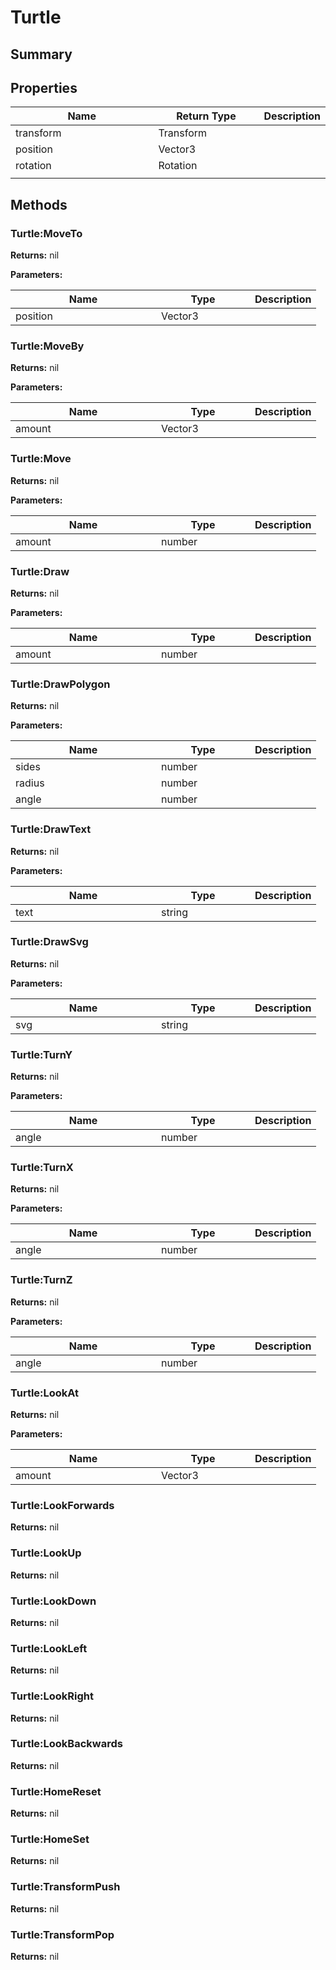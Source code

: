 
# Turtle

## Summary




## Properties

<table>
<thead><tr><th width="225">Name</th><th width="160">Return Type</th><th>Description</th></tr></thead>
<tbody>
<tr><td>transform</td><td>Transform</td><td></td></tr>
<tr><td>position</td><td>Vector3</td><td></td></tr>
<tr><td>rotation</td><td>Rotation</td><td></td></tr>
<tr><td></td><td></td><td></td></tr></tbody></table>




## Methods


### Turtle:MoveTo



**Returns:** nil


**Parameters:**

<table data-full-width="false">
<thead><tr><th width="217">Name</th><th width="134">Type</th><th>Description</th></tr></thead>
<tbody><tr><td>position</td><td>Vector3</td><td></td></tr></tbody></table>






### Turtle:MoveBy



**Returns:** nil


**Parameters:**

<table data-full-width="false">
<thead><tr><th width="217">Name</th><th width="134">Type</th><th>Description</th></tr></thead>
<tbody><tr><td>amount</td><td>Vector3</td><td></td></tr></tbody></table>






### Turtle:Move



**Returns:** nil


**Parameters:**

<table data-full-width="false">
<thead><tr><th width="217">Name</th><th width="134">Type</th><th>Description</th></tr></thead>
<tbody><tr><td>amount</td><td>number</td><td></td></tr></tbody></table>






### Turtle:Draw



**Returns:** nil


**Parameters:**

<table data-full-width="false">
<thead><tr><th width="217">Name</th><th width="134">Type</th><th>Description</th></tr></thead>
<tbody><tr><td>amount</td><td>number</td><td></td></tr></tbody></table>






### Turtle:DrawPolygon



**Returns:** nil


**Parameters:**

<table data-full-width="false">
<thead><tr><th width="217">Name</th><th width="134">Type</th><th>Description</th></tr></thead>
<tbody><tr><td>sides</td><td>number</td><td></td></tr>
<tr><td>radius</td><td>number</td><td></td></tr>
<tr><td>angle</td><td>number</td><td></td></tr></tbody></table>






### Turtle:DrawText



**Returns:** nil


**Parameters:**

<table data-full-width="false">
<thead><tr><th width="217">Name</th><th width="134">Type</th><th>Description</th></tr></thead>
<tbody><tr><td>text</td><td>string</td><td></td></tr></tbody></table>






### Turtle:DrawSvg



**Returns:** nil


**Parameters:**

<table data-full-width="false">
<thead><tr><th width="217">Name</th><th width="134">Type</th><th>Description</th></tr></thead>
<tbody><tr><td>svg</td><td>string</td><td></td></tr></tbody></table>






### Turtle:TurnY



**Returns:** nil


**Parameters:**

<table data-full-width="false">
<thead><tr><th width="217">Name</th><th width="134">Type</th><th>Description</th></tr></thead>
<tbody><tr><td>angle</td><td>number</td><td></td></tr></tbody></table>






### Turtle:TurnX



**Returns:** nil


**Parameters:**

<table data-full-width="false">
<thead><tr><th width="217">Name</th><th width="134">Type</th><th>Description</th></tr></thead>
<tbody><tr><td>angle</td><td>number</td><td></td></tr></tbody></table>






### Turtle:TurnZ



**Returns:** nil


**Parameters:**

<table data-full-width="false">
<thead><tr><th width="217">Name</th><th width="134">Type</th><th>Description</th></tr></thead>
<tbody><tr><td>angle</td><td>number</td><td></td></tr></tbody></table>






### Turtle:LookAt



**Returns:** nil


**Parameters:**

<table data-full-width="false">
<thead><tr><th width="217">Name</th><th width="134">Type</th><th>Description</th></tr></thead>
<tbody><tr><td>amount</td><td>Vector3</td><td></td></tr></tbody></table>






### Turtle:LookForwards



**Returns:** nil






### Turtle:LookUp



**Returns:** nil






### Turtle:LookDown



**Returns:** nil






### Turtle:LookLeft



**Returns:** nil






### Turtle:LookRight



**Returns:** nil






### Turtle:LookBackwards



**Returns:** nil






### Turtle:HomeReset



**Returns:** nil






### Turtle:HomeSet



**Returns:** nil






### Turtle:TransformPush



**Returns:** nil






### Turtle:TransformPop



**Returns:** nil






